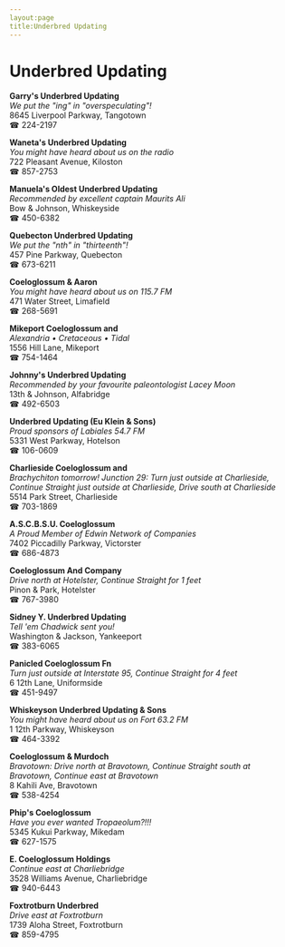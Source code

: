 ```yaml
---
layout:page
title:Underbred Updating
---
```

# Underbred Updating

**Garry's Underbred Updating**  
_We put the "ing" in "overspeculating"!_  
8645 Liverpool Parkway, Tangotown  
☎ 224-2197



**Waneta's Underbred Updating**  
_You might have heard about us on the radio_  
722 Pleasant Avenue, Kiloston  
☎ 857-2753



**Manuela's Oldest Underbred Updating**  
_Recommended by excellent captain Maurits Ali_  
Bow & Johnson, Whiskeyside  
☎ 450-6382



**Quebecton Underbred Updating**  
_We put the "nth" in "thirteenth"!_  
457 Pine Parkway, Quebecton  
☎ 673-6211



**Coeloglossum & Aaron**  
_You might have heard about us on 115.7 FM_  
471 Water Street, Limafield  
☎ 268-5691



**Mikeport Coeloglossum and**  
_Alexandria • Cretaceous • Tidal_  
1556 Hill Lane, Mikeport  
☎ 754-1464



**Johnny's Underbred Updating**  
_Recommended by your favourite paleontologist Lacey Moon_  
13th & Johnson, Alfabridge  
☎ 492-6503



**Underbred Updating (Eu Klein & Sons)**  
_Proud sponsors of Labiales 54.7 FM_  
5331 West Parkway, Hotelson  
☎ 106-0609



**Charlieside Coeloglossum and**  
_Brachychiton tomorrow! 
Junction 29: Turn just outside at Charlieside, Continue Straight just outside at Charlieside, Drive south at Charlieside_  
5514 Park Street, Charlieside  
☎ 703-1869



**A.S.C.B.S.U. Coeloglossum**  
_A Proud Member of Edwin Network of Companies_  
7402 Piccadilly Parkway, Victorster  
☎ 686-4873



**Coeloglossum And Company**  
_Drive north at Hotelster, Continue Straight for 1 feet_  
Pinon & Park, Hotelster  
☎ 767-3980



**Sidney Y. Underbred Updating**  
_Tell 'em Chadwick sent you!_  
Washington & Jackson, Yankeeport  
☎ 383-6065



**Panicled Coeloglossum Fn**  
_Turn just outside at Interstate 95, Continue Straight for 4 feet_  
6 12th Lane, Uniformside  
☎ 451-9497



**Whiskeyson Underbred Updating & Sons**  
_You might have heard about us on Fort 63.2 FM_  
1 12th Parkway, Whiskeyson  
☎ 464-3392



**Coeloglossum & Murdoch**  
_Bravotown: Drive north at Bravotown, Continue Straight south at Bravotown, Continue east at Bravotown_  
8 Kahili Ave, Bravotown  
☎ 538-4254



**Phip's Coeloglossum**  
_Have you ever wanted Tropaeolum?!!!_  
5345 Kukui Parkway, Mikedam  
☎ 627-1575



**E. Coeloglossum Holdings**  
_Continue east at Charliebridge_  
3528 Williams Avenue, Charliebridge  
☎ 940-6443



**Foxtrotburn Underbred**  
_Drive east at Foxtrotburn_  
1739 Aloha Street, Foxtrotburn  
☎ 859-4795



